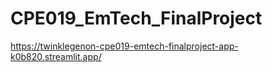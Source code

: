 # CPE019_EmTech_FinalProject
https://twinklegenon-cpe019-emtech-finalproject-app-k0b820.streamlit.app/
